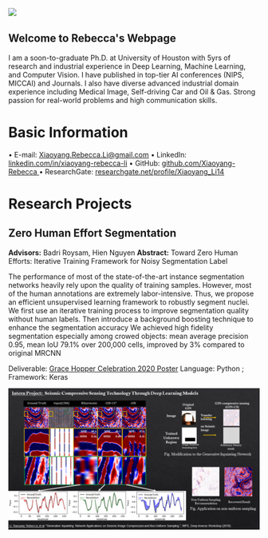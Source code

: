 ![](https://pandao.github.io/editor.md/images/logos/editormd-logo-180x180.png)

## Welcome to Rebecca's Webpage
I am a soon-to-graduate Ph.D. at University of Houston with 5yrs of research and industrial experience in Deep Learning, Machine Learning, and Computer Vision. I have published in top-tier AI conferences (NIPS, MICCAI) and Journals. I also have diverse advanced industrial domain experience including Medical Image, Self-driving Car and Oil & Gas. Strong passion for real-world problems and high communication skills.

# Basic Information
•	E-mail:              Xiaoyang.Rebecca.Li@gmail.com
•	LinkedIn:         [linkedin.com/in/xiaoyang-rebecca-li](http://linkedin.com/in/xiaoyang-rebecca-li "linkedin.com/in/xiaoyang-rebecca-li")
•	GitHub:    [github.com/Xiaoyang-Rebecca  ](http://github.com/Xiaoyang-Rebecca   "github.com/Xiaoyang-Rebecca  ")
•	ResearchGate: [researchgate.net/profile/Xiaoyang_Li14](http://github.com/Xiaoyang-Rebecca   "researchgate.net/profile/Xiaoyang_Li14")

# Research Projects

## Zero Human Effort Segmentation 

**Advisors:** Badri Roysam, Hien Nguyen
**Abstract:** Toward Zero Human Efforts: Iterative Training Framework for Noisy Segmentation Label

The performance of most of the state-of-the-art instance segmentation networks heavily rely upon the quality of training samples. However, most of the human annotations are extremely labor-intensive. Thus, we propose an efficient unsupervised learning framework to robustly segment nuclei. We first use an iterative training process to improve segmentation quality without human labels. Then introduce a background boosting technique to enhance the segmentation accuracy We achieved high fidelity segmentation especially among crowed objects: mean average precision 0.95, mean IoU 79.1% over 200,000 cells, improved by 3% compared to original MRCNN

Deliverable: [Grace Hopper Celebration 2020 Poster](https://www.researchgate.net/publication/342663998_Toward_Zero_Human_Efforts_Iterative_Training_Framework_for_Noisy_Segmentation_Label "Grace Hopper Celebration Poster")
Language: Python      ;   Framework: Keras 

<img src="https://github.com/Xiaoyang-Rebecca/xiaoyang-rebecca.github.io/blob/master/figures/Compression.PNG"  width="2000">



